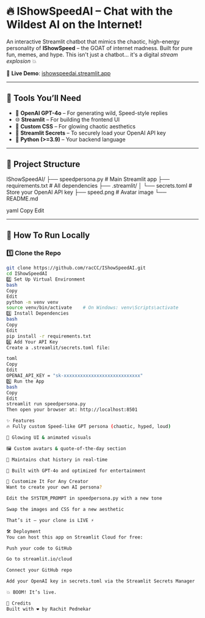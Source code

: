 # 🔥 IShowSpeedAI – Chat with the Wildest AI on the Internet!

An interactive Streamlit chatbot that mimics the chaotic, high-energy personality of **IShowSpeed** – the GOAT of internet madness. Built for pure fun, memes, and hype. This isn't just a chatbot... it's a digital *stream explosion* 💥

🔴 **Live Demo**: [ishowspeedai.streamlit.app](https://ishowspeedai.streamlit.app)

---

## 🧰 Tools You’ll Need

- 🧠 **OpenAI GPT-4o** – For generating wild, Speed-style replies  
- 🌐 **Streamlit** – For building the frontend UI  
- 🎨 **Custom CSS** – For glowing chaotic aesthetics  
- 🔐 **Streamlit Secrets** – To securely load your OpenAI API key  
- 🐍 **Python (>=3.9)** – Your backend language  

---

## 📁 Project Structure

IShowSpeedAI/
├── speedpersona.py # Main Streamlit app
├── requirements.txt # All dependencies
├── .streamlit/
│ └── secrets.toml # Store your OpenAI API key
├── speed.png # Avatar image
└── README.md

yaml
Copy
Edit

---

## 🚀 How To Run Locally

### 1️⃣ Clone the Repo

```bash
git clone https://github.com/racCC/IShowSpeedAI.git
cd IShowSpeedAI
2️⃣ Set Up Virtual Environment
bash
Copy
Edit
python -m venv venv
source venv/bin/activate    # On Windows: venv\Scripts\activate
3️⃣ Install Dependencies
bash
Copy
Edit
pip install -r requirements.txt
4️⃣ Add Your API Key
Create a .streamlit/secrets.toml file:

toml
Copy
Edit
OPENAI_API_KEY = "sk-xxxxxxxxxxxxxxxxxxxxxxxxxxxx"
5️⃣ Run the App
bash
Copy
Edit
streamlit run speedpersona.py
Then open your browser at: http://localhost:8501

✨ Features
🔥 Fully custom Speed-like GPT persona (chaotic, hyped, loud)

🎨 Glowing UI & animated visuals

🖼️ Custom avatars & quote-of-the-day section

💬 Maintains chat history in real-time

🧠 Built with GPT-4o and optimized for entertainment

🧠 Customize It For Any Creator
Want to create your own AI persona?

Edit the SYSTEM_PROMPT in speedpersona.py with a new tone

Swap the images and CSS for a new aesthetic

That’s it — your clone is LIVE ⚡

🛠 Deployment
You can host this app on Streamlit Cloud for free:

Push your code to GitHub

Go to streamlit.io/cloud

Connect your GitHub repo

Add your OpenAI key in secrets.toml via the Streamlit Secrets Manager

💥 BOOM! It’s live.

🙌 Credits
Built with ❤️ by Rachit Pednekar